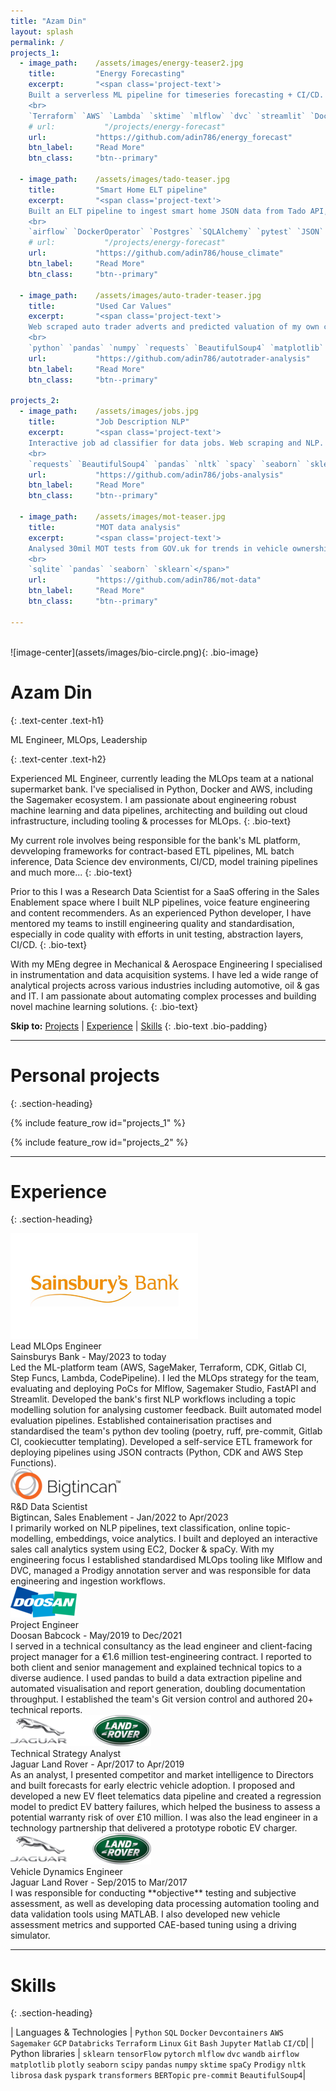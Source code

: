 ```yaml
---
title: "Azam Din"
layout: splash
permalink: /
projects_1:
  - image_path:    /assets/images/energy-teaser2.jpg
    title:         "Energy Forecasting"
    excerpt:       "<span class='project-text'>
    Built a serverless ML pipeline for timeseries forecasting + CI/CD.
    <br>
    `Terraform` `AWS` `Lambda` `sktime` `mlflow` `dvc` `streamlit` `Docker` `pytest` `github-actions`</span>"
    # url:           "/projects/energy-forecast"
    url:           "https://github.com/adin786/energy_forecast"
    btn_label:     "Read More"
    btn_class:     "btn--primary"

  - image_path:    /assets/images/tado-teaser.jpg
    title:         "Smart Home ELT pipeline"
    excerpt:       "<span class='project-text'>
    Built an ELT pipeline to ingest smart home JSON data from Tado API, into Postgres.
    <br>
    `airflow` `DockerOperator` `Postgres` `SQLAlchemy` `pytest` `JSON` `Makefile`</span>"
    # url:           "/projects/energy-forecast"
    url:           "https://github.com/adin786/house_climate"
    btn_label:     "Read More"
    btn_class:     "btn--primary"

  - image_path:    /assets/images/auto-trader-teaser.jpg
    title:         "Used Car Values"
    excerpt:       "<span class='project-text'>
    Web scraped auto trader adverts and predicted valuation of my own car.
    <br>
    `python` `pandas` `numpy` `requests` `BeautifulSoup4` `matplotlib` `seaborn` `sklearn`</span>"
    url:           "https://github.com/adin786/autotrader-analysis"
    btn_label:     "Read More"
    btn_class:     "btn--primary"

projects_2:
  - image_path:    /assets/images/jobs.jpg
    title:         "Job Description NLP"
    excerpt:       "<span class='project-text'>
    Interactive job ad classifier for data jobs. Web scraping and NLP.
    <br>
    `requests` `BeautifulSoup4` `pandas` `nltk` `spacy` `seaborn` `sklearn` `streamlit`</span>"
    url:           "https://github.com/adin786/jobs-analysis"
    btn_label:     "Read More"
    btn_class:     "btn--primary"

  - image_path:    /assets/images/mot-teaser.jpg
    title:         "MOT data analysis"
    excerpt:       "<span class='project-text'>
    Analysed 30mil MOT tests from GOV.uk for trends in vehicle ownership, pass/fail rates etc.
    <br>
    `sqlite` `pandas` `seaborn` `sklearn`</span>"
    url:           "https://github.com/adin786/mot-data"
    btn_label:     "Read More"
    btn_class:     "btn--primary"

---
```

<br>
![image-center](assets/images/bio-circle.png){: .bio-image}

<h1>Azam Din</h1>{: .text-center .text-h1}
<p>ML Engineer, MLOps, Leadership</p>{: .text-center .text-h2}

Experienced ML Engineer, currently leading the MLOps team at a national supermarket bank. I've specialised in Python, Docker and AWS, including the Sagemaker ecosystem. I am passionate about engineering robust machine learning and data pipelines, architecting and building out cloud infrastructure, including tooling & processes for MLOps.
{: .bio-text}

My current role involves being responsible for the bank's ML platform, devveloping frameworks for contract-based ETL pipelines, ML batch inference, Data Science dev environments, CI/CD, model training pipelines and much more...
{: .bio-text}

Prior to this I was a Research Data Scientist for a SaaS offering in the Sales Enablement space where I built NLP pipelines, voice feature engineering and content recommenders. As an experienced Python developer, I have mentored my teams to instill engineering quality and standardisation, especially in code quality with efforts in unit testing, abstraction layers, CI/CD.
{: .bio-text}

With my MEng degree in Mechanical & Aerospace Engineering I specialised in instrumentation and data acquisition systems.  I have led a wide range of analytical projects across various industries including automotive, oil & gas and IT. I am passionate about automating complex processes and building novel machine learning solutions.
{: .bio-text}

<b>Skip to:</b> <a href="#personal-projects">Projects</a> \| <a href="#experience">Experience</a> \| <a href="#skills">Skills</a>
{: .bio-text .bio-padding}

---

# Personal projects
{: .section-heading}

{% include feature_row id="projects_1" %}

{% include feature_row id="projects_2" %}

---

# Experience
{: .section-heading}

<div class="experience-table">

<div class="experience-row">
    <div class="experience-left">
<img src="/assets/images/sainsburys_bank_logo.png" class="experience-logo2">
    </div>
    <div class="experience-right">
        <span class="experience-heading-bold">
Lead MLOps Engineer
        </span>
        <br>
        <span class="experience-heading-small">
Sainsburys Bank - May/2023 to today
        </span>
        <br>
        <span class="experience-text">
Led the ML-platform team (AWS, SageMaker, Terraform, CDK, Gitlab CI, Step Funcs, Lambda, CodePipeline). I led the MLOps strategy for the team, evaluating and deploying PoCs for Mlflow, Sagemaker Studio, FastAPI and Streamlit. Developed the bank's first NLP workflows including a topic modelling solution for analysing customer feedback. Built automated model evaluation pipelines. Established containerisation practises and standardised the team's python dev tooling (poetry, ruff, pre-commit, Gitlab CI, cookiecutter templating). Developed a self-service ETL framework for deploying pipelines using JSON contracts (Python, CDK and AWS Step Functions).
        </span>
    </div>
</div>

<div class="experience-row">
    <div class="experience-left">
<img src="/assets/images/btc-logo-50.png" class="experience-logo2">
    </div>
    <div class="experience-right">
        <span class="experience-heading-bold">
R&D Data Scientist
        </span>
        <br>
        <span class="experience-heading-small">
Bigtincan, Sales Enablement - Jan/2022 to Apr/2023
        </span>
        <br>
        <span class="experience-text">
I primarily worked on NLP pipelines, text classification, online topic-modelling, embeddings, voice analytics. 
I built and deployed an interactive sales call analytics system using EC2, Docker & spaCy. 
With my engineering focus I established standardised MLOps tooling like Mlflow and DVC, managed a Prodigy annotation server and was responsible for data engineering and ingestion workflows.
         </span>
    </div>
</div>


<div class="experience-row">
    <div class="experience-left">
<img src="/assets/images/doosan-logo-50.png" class="experience-logo2">
    </div>
    <div class="experience-right">
        <span class="experience-heading-bold">
Project Engineer
        </span>
        <br>
        <span class="experience-heading-small">
Doosan Babcock - May/2019 to Dec/2021
        </span>
        <br>
        <span class="experience-text">
I served in a technical consultancy as the lead engineer and client-facing project manager for a €1.6 million test-engineering contract. 
I reported to both client and senior management and explained technical topics to a diverse audience. 
I used pandas to build a data extraction pipeline and automated visualisation and report generation, doubling documentation throughput. 
I established the team's Git version control and authored 20+ technical reports.
         </span>
    </div>
</div>


<div class="experience-row">
    <div class="experience-left">
<img src="/assets/images/jlr-logo-50.png" class="experience-logo2">
    </div>
    <div class="experience-right">
        <span class="experience-heading-bold">
Technical Strategy Analyst
        </span>
        <br>
        <span class="experience-heading-small">
Jaguar Land Rover - Apr/2017 to Apr/2019
        </span>
        <br>
        <span class="experience-text">
As an analyst, I presented competitor and market intelligence to Directors and built forecasts for early electric vehicle adoption. 
I proposed and developed a new EV fleet telematics data pipeline and created a regression model to predict EV battery failures, which helped the business to assess a potential warranty risk of over £10 million. 
I was also the lead engineer in a technology partnership that delivered a prototype robotic EV charger.
         </span>
    </div>
</div>


<div class="experience-row">
    <div class="experience-left">
<img src="/assets/images/jlr-logo-50.png" class="experience-logo2">
    </div>
    <div class="experience-right">
        <span class="experience-heading-bold">
Vehicle Dynamics Engineer
        </span>
        <br>
        <span class="experience-heading-small">
Jaguar Land Rover - Sep/2015 to Mar/2017
        </span>
        <br>
        <span class="experience-text">
I was responsible for conducting **objective** testing and subjective assessment, as well as developing data processing automation tooling and data validation tools using MATLAB. I also developed new vehicle assessment metrics and supported CAE-based tuning using a driving simulator.
         </span>
    </div>
</div>

</div>

---

# Skills
{: .section-heading}

| Languages & Technologies | `Python` `SQL` `Docker` `Devcontainers` `AWS` `Sagemaker` `GCP` `Databricks` `Terraform` `Linux` `Git` `Bash` `Jupyter` `Matlab` `CI/CD`|
| Python libraries | `sklearn` `tensorFlow` `pytorch` `mlflow` `dvc` `wandb` `airflow` `matplotlib` `plotly` `seaborn` `scipy` `pandas` `numpy` `sktime` `spaCy` `Prodigy` `nltk` `librosa` `dask` `pyspark` `transformers` `BERTopic` `pre-commit` `BeautifulSoup4`|
